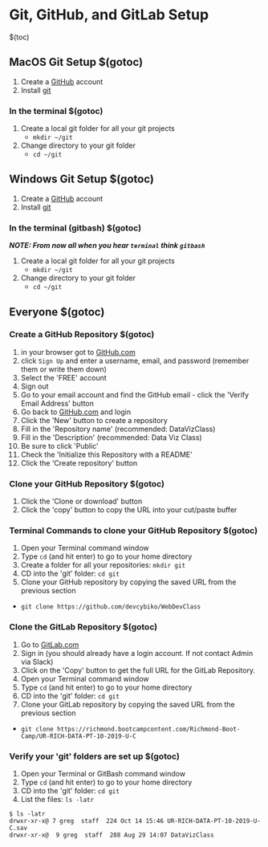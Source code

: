 # Git, GitHub, and GitLab Setup

$(toc)

## MacOS Git Setup $(gotoc)

1. Create a [GitHub](https://github.com) account
2. Install [git](https://coolestguidesontheplanet.com/install-git-macos/)

### In the terminal $(gotoc)

1. Create a local git folder for all your git projects
	- `mkdir ~/git`
1. Change directory to your git folder
	- `cd ~/git`

## Windows Git Setup $(gotoc)

1. Create a [GitHub](https://github.com/) account
2. Install [git](https://gitforwindows.org/)

### In the terminal (gitbash) $(gotoc)

_**NOTE: From now all when you hear `terminal` think `gitbash`**_

1. Create a local git folder for all your git projects
	- `mkdir ~/git`
1. Change directory to your git folder
	- `cd ~/git`

## Everyone $(gotoc)

### Create a GitHub Repository $(gotoc)

1. in your browser got to [GitHub.com](http://github.com)
2. click `Sign Up` and enter a username, email, and password (remember them or write them down)
3. Select the 'FREE' account
3. Sign out
4. Go to your email account and find the GitHub email - click the 'Verify Email Address' button
5. Go back to [GitHub.com](https://github.com/) and login
6. Click the 'New' button to create a repository
7. Fill in the 'Repository name' (recommended: DataVizClass)
8. Fill in the 'Description' (recommended: Data Viz Class)
9. Be sure to click 'Public'
10. Check the 'Initialize this Repository with a README'
11. Click the 'Create repository' button

### Clone your GitHub Repository $(gotoc)

1. Click the 'Clone or download' button
2. Click the 'copy' button to copy the URL into your cut/paste buffer

### Terminal Commands to clone your GitHub Repository $(gotoc)

1. Open your Terminal command window
2. Type `cd` (and hit enter) to go to your home directory
3. Create a folder for all your repositories: `mkdir git`
4. CD into the 'git' folder: `cd git`
5. Clone your GitHub repository by copying the saved URL from the previous section
 - `git clone https://github.com/devcybiko/WebDevClass`

### Clone the GitLab Repository $(gotoc)

1. Go to [GitLab.com](https://richmond.bootcampcontent.com/Richmond-Boot-Camp/UR-RICH-DATA-PT-10-2019-U-C)
2. Sign in (you should already have a login account. If not contact Admin via Slack)
3. Click on the 'Copy' button to get the full URL for the GitLab Repository.
4. Open your Terminal command window
2. Type `cd` (and hit enter) to go to your home directory
3. CD into the 'git' folder: `cd git`
4. Clone your GitLab repository by copying the saved URL from the previous section
 - `git clone https://richmond.bootcampcontent.com/Richmond-Boot-Camp/UR-RICH-DATA-PT-10-2019-U-C`

### Verify your 'git' folders are set up $(gotoc)

1. Open your Terminal or GitBash command window
2. Type `cd` (and hit enter) to go to your home directory
3. CD into the 'git' folder: `cd git`
4. List the files: `ls -latr`

```
$ ls -latr
drwxr-xr-x@ 7 greg  staff  224 Oct 14 15:46 UR-RICH-DATA-PT-10-2019-U-C.sav
drwxr-xr-x@  9 greg  staff  288 Aug 29 14:07 DataVizClass
```
<!--stackedit_data:
eyJoaXN0b3J5IjpbMTcwODQwODc5NywtMTE4MTY2OTU1NCwxNj
Q2NzQzODUwLDY5NDgxMDY1NSwxNDI4ODg1OTMyXX0=
-->